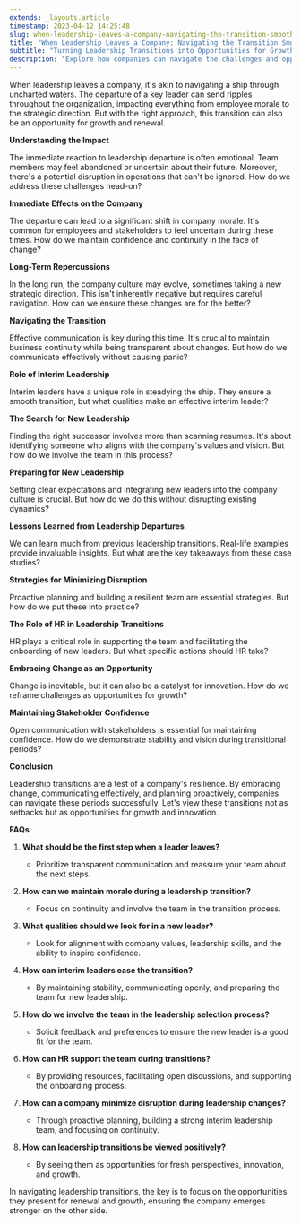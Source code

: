 ```yaml
---
extends: _layouts.article
timestamp: 2023-04-12 14:25:48
slug: when-leadership-leaves-a-company-navigating-the-transition-smoothly
title: "When Leadership Leaves a Company: Navigating the Transition Smoothly"
subtitle: "Turning Leadership Transitions into Opportunities for Growth"
description: "Explore how companies can navigate the challenges and opportunities presented by leadership transitions, ensuring stability and growth with effective strategies and insights."
---
```



When leadership leaves a company, it's akin to navigating a ship through uncharted waters. The departure of a key leader can send ripples throughout the organization, impacting everything from employee morale to the strategic direction. But with the right approach, this transition can also be an opportunity for growth and renewal.

**Understanding the Impact**

The immediate reaction to leadership departure is often emotional. Team members may feel abandoned or uncertain about their future. Moreover, there's a potential disruption in operations that can't be ignored. How do we address these challenges head-on?

**Immediate Effects on the Company**

The departure can lead to a significant shift in company morale. It's common for employees and stakeholders to feel uncertain during these times. How do we maintain confidence and continuity in the face of change?

**Long-Term Repercussions**

In the long run, the company culture may evolve, sometimes taking a new strategic direction. This isn't inherently negative but requires careful navigation. How can we ensure these changes are for the better?

**Navigating the Transition**

Effective communication is key during this time. It's crucial to maintain business continuity while being transparent about changes. But how do we communicate effectively without causing panic?

**Role of Interim Leadership**

Interim leaders have a unique role in steadying the ship. They ensure a smooth transition, but what qualities make an effective interim leader?

**The Search for New Leadership**

Finding the right successor involves more than scanning resumes. It's about identifying someone who aligns with the company's values and vision. But how do we involve the team in this process?

**Preparing for New Leadership**

Setting clear expectations and integrating new leaders into the company culture is crucial. But how do we do this without disrupting existing dynamics?

**Lessons Learned from Leadership Departures**

We can learn much from previous leadership transitions. Real-life examples provide invaluable insights. But what are the key takeaways from these case studies?

**Strategies for Minimizing Disruption**

Proactive planning and building a resilient team are essential strategies. But how do we put these into practice?

**The Role of HR in Leadership Transitions**

HR plays a critical role in supporting the team and facilitating the onboarding of new leaders. But what specific actions should HR take?

**Embracing Change as an Opportunity**

Change is inevitable, but it can also be a catalyst for innovation. How do we reframe challenges as opportunities for growth?

**Maintaining Stakeholder Confidence**

Open communication with stakeholders is essential for maintaining confidence. How do we demonstrate stability and vision during transitional periods?

**Conclusion**

Leadership transitions are a test of a company's resilience. By embracing change, communicating effectively, and planning proactively, companies can navigate these periods successfully. Let's view these transitions not as setbacks but as opportunities for growth and innovation.

**FAQs**

1. **What should be the first step when a leader leaves?**
   - Prioritize transparent communication and reassure your team about the next steps.

2. **How can we maintain morale during a leadership transition?**
   - Focus on continuity and involve the team in the transition process.



3. **What qualities should we look for in a new leader?**
   - Look for alignment with company values, leadership skills, and the ability to inspire confidence.

4. **How can interim leaders ease the transition?**
   - By maintaining stability, communicating openly, and preparing the team for new leadership.

5. **How do we involve the team in the leadership selection process?**
   - Solicit feedback and preferences to ensure the new leader is a good fit for the team.

6. **How can HR support the team during transitions?**
   - By providing resources, facilitating open discussions, and supporting the onboarding process.

7. **How can a company minimize disruption during leadership changes?**
   - Through proactive planning, building a strong interim leadership team, and focusing on continuity.

8. **How can leadership transitions be viewed positively?**
   - By seeing them as opportunities for fresh perspectives, innovation, and growth.

In navigating leadership transitions, the key is to focus on the opportunities they present for renewal and growth, ensuring the company emerges stronger on the other side.

